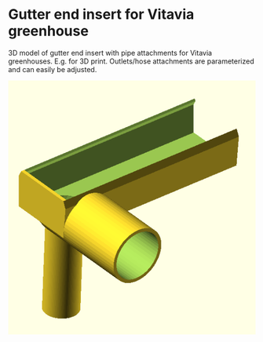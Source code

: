 # Gutter end insert for Vitavia greenhouse

3D model of gutter end insert with pipe attachments for Vitavia greenhouses. E.g. for 3D print. Outlets/hose attachments are parameterized and can easily be adjusted.


![Gutter end insert example with vertical down pipe and horizontal side pipe](vitavia_gutter_example.png "Title")
